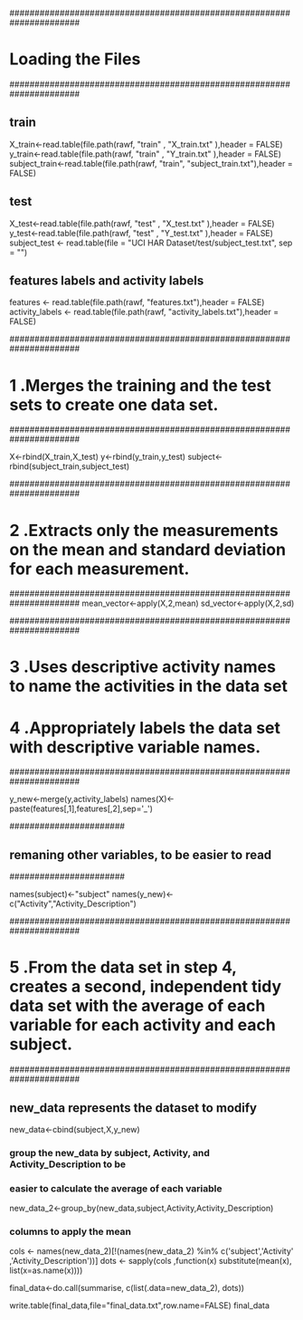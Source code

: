 ######################################################################
# Loading the Files
######################################################################


## train
X_train<-read.table(file.path(rawf, "train" , "X_train.txt" ),header = FALSE)
y_train<-read.table(file.path(rawf, "train" , "Y_train.txt" ),header = FALSE)
subject_train<-read.table(file.path(rawf, "train", "subject_train.txt"),header = FALSE)


## test
X_test<-read.table(file.path(rawf, "test" , "X_test.txt" ),header = FALSE)
y_test<-read.table(file.path(rawf, "test" , "Y_test.txt" ),header = FALSE)
subject_test <- read.table(file = "UCI HAR Dataset/test/subject_test.txt", sep = "")

## features labels and activity labels
features <- read.table(file.path(rawf, "features.txt"),header = FALSE)
activity_labels <- read.table(file.path(rawf, "activity_labels.txt"),header = FALSE)

######################################################################
# 1 .Merges the training and the test sets to create one data set.
######################################################################

X<-rbind(X_train,X_test)
y<-rbind(y_train,y_test)
subject<-rbind(subject_train,subject_test)


######################################################################
# 2 .Extracts only the measurements on the mean and standard deviation for each measurement. 
######################################################################
mean_vector<-apply(X,2,mean)
sd_vector<-apply(X,2,sd)


######################################################################
# 3 .Uses descriptive activity names to name the activities in the data set
# 4 .Appropriately labels the data set with descriptive variable names. 
######################################################################

y_new<-merge(y,activity_labels)
names(X)<-paste(features[,1],features[,2],sep='_')

#######################
## remaning other variables, to be easier to read
#######################

names(subject)<-"subject"
names(y_new)<-c("Activity","Activity_Description")

######################################################################
# 5 .From the data set in step 4, creates a second, independent tidy data set with the average of each variable for each activity and each subject.
######################################################################


## new_data represents the dataset to modify
new_data<-cbind(subject,X,y_new)

### group the new_data by subject, Activity, and Activity_Description to be 
### easier to calculate the average of each variable
new_data_2<-group_by(new_data,subject,Activity,Activity_Description)


### columns to apply the mean
cols <- names(new_data_2)[!(names(new_data_2) %in% c('subject','Activity'
                                    ,'Activity_Description'))]
dots <- sapply(cols ,function(x) substitute(mean(x), list(x=as.name(x))))


final_data<-do.call(summarise, c(list(.data=new_data_2), dots))

write.table(final_data,file="final_data.txt",row.name=FALSE)
final_data

